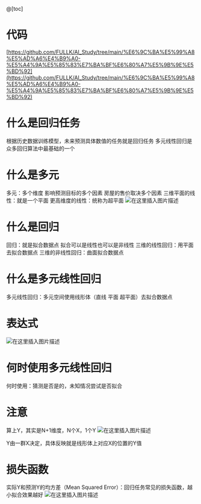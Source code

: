 @[toc]

# 代码
[https://github.com/FULLK/AI_Study/tree/main/%E6%9C%BA%E5%99%A8%E5%AD%A6%E4%B9%A0-%E5%A4%9A%E5%85%83%E7%BA%BF%E6%80%A7%E5%9B%9E%E5%BD%92](https://github.com/FULLK/AI_Study/tree/main/%E6%9C%BA%E5%99%A8%E5%AD%A6%E4%B9%A0-%E5%A4%9A%E5%85%83%E7%BA%BF%E6%80%A7%E5%9B%9E%E5%BD%92)
# 什么是回归任务
根据历史数据训练模型，未来预测具体数值的任务就是回归任务
多元线性回归是众多回归算法中最基础的一个

# 什么是多元
多元：多个维度  影响预测目标的多个因素 房屋的售价取决多个因素
三维平面的线性：就是一个平面
更高维度的线性：统称为超平面
![在这里插入图片描述](https://i-blog.csdnimg.cn/direct/b68bc3f53bbf40018e3432c4ddd1d719.png)

# 什么是回归
回归：就是拟合数据点
拟合可以是线性也可以是非线性
三维的线性回归：用平面去拟合数据点
三维的非线性回归：曲面拟合数据点

# 什么是多元线性回归
多元线性回归：多元空间使用线形体（直线 平面 超平面）去拟合数据点


# 表达式
![在这里插入图片描述](https://i-blog.csdnimg.cn/direct/415d1aafa08645a7829d1c9a6eb81770.png)

# 何时使用多元线性回归
何时使用：猜测是否是的，未知情况尝试是否拟合

# 注意
算上Y，其实是N+1维度，N个X，1个Y
![在这里插入图片描述](https://i-blog.csdnimg.cn/direct/4161bce2201d40b99fd9e28771b9ce00.png)

Y由一群X决定，具体反映就是线形体上对应X的位置的Y值
# 损失函数
实际Y和预测Y的均方差（Mean Squared Error）：回归任务常见的损失函数，越小拟合效果越好
![在这里插入图片描述](https://i-blog.csdnimg.cn/direct/32d74e6ecd1d4601a25dd37648ec37c4.png)
